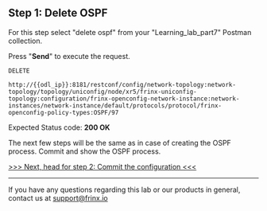 ## Step 1: Delete OSPF

For this step select "delete ospf" from your "Learning_lab_part7" Postman collection.

Press "**Send**" to execute the request.

```
DELETE

http://{{odl_ip}}:8181/restconf/config/network-topology:network-topology/topology/uniconfig/node/xr5/frinx-uniconfig-topology:configuration/frinx-openconfig-network-instance:network-instances/network-instance/default/protocols/protocol/frinx-openconfig-policy-types:OSPF/97
```

Expected Status code: **200 OK**

The next few steps will be the same as in case of creating the OSPF process. Commit and show the OSPF process.

[>>> Next, head for step 2: Commit the configuration <<<](5.md)

---
If you have any questions regarding this lab or our products in general, contact us at [support@frinx.io](mailto:support@frinx.io)